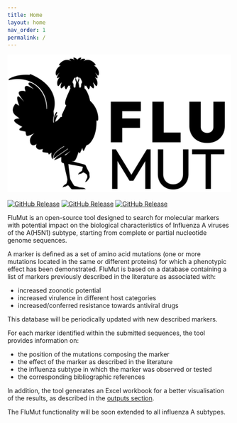 ```yaml
---
title: Home
layout: home
nav_order: 1
permalink: /
---
```


![](images/flumut_logo_b.svg)

[![GitHub Release](https://img.shields.io/github/v/release/izsvenezie-virology/FluMut?label=FluMut)](https://github.com/izsvenezie-virology/FluMut/releases/latest/)
[![GitHub Release](https://img.shields.io/github/v/release/izsvenezie-virology/FluMutDB?label=FluMutDB)](https://github.com/izsvenezie-virology/FluMutDB/releases/latest/)
[![GitHub Release](https://img.shields.io/github/v/release/izsvenezie-virology/FluMutGUI?label=FluMutGUI)](https://github.com/izsvenezie-virology/FluMutGUI/releases/latest/)

FluMut is an open-source tool designed to search for molecular markers with potential impact on the biological characteristics of Influenza A viruses of the A(H5N1) subtype, starting from complete or partial nucleotide genome sequences.

A marker is defined as a set of amino acid mutations (one or more mutations located in the same or different proteins) for which a phenotypic effect has been demonstrated.
FluMut is based on a database containing a list of markers previously described in the literature as associated with:
- increased zoonotic potential
- increased virulence in different host categories
- increased/conferred resistance towards antiviral drugs

This database will be periodically updated with new described markers.

For each marker identified within the submitted sequences, the tool provides information on: 
- the position of the mutations composing the marker
- the effect of the marker as described in the literature
- the influenza subtype in which the marker was observed or tested
- the corresponding bibliographic references

In addition, the tool generates an Excel workbook for a better visualisation of the results, as described in the [outputs section](docs/output#excel-output).

The FluMut functionality will be soon extended to all influenza A subtypes.
